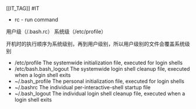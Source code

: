 [[IT_TAG]] #IT 


* rc - run command

用户级（/.bash.rc）
系统级（/etc/profile）

开机时的执行顺序为系统级别，再到用户级别，所以用户级别的文件会覆盖系统级别



* /etc/profile
	The systemwide initialization file, executed for login shells
* /etc/bash.bash_logout
	The systemwide login shell cleanup file, executed when a login shell exits
* ~/.bash_profile
	The personal initialization file, executed for login shells
* ~/.bashrc
	The individual per-interactive-shell startup file
* ~/.bash_logout
	The individual login shell cleanup file, executed when a login shell exits

